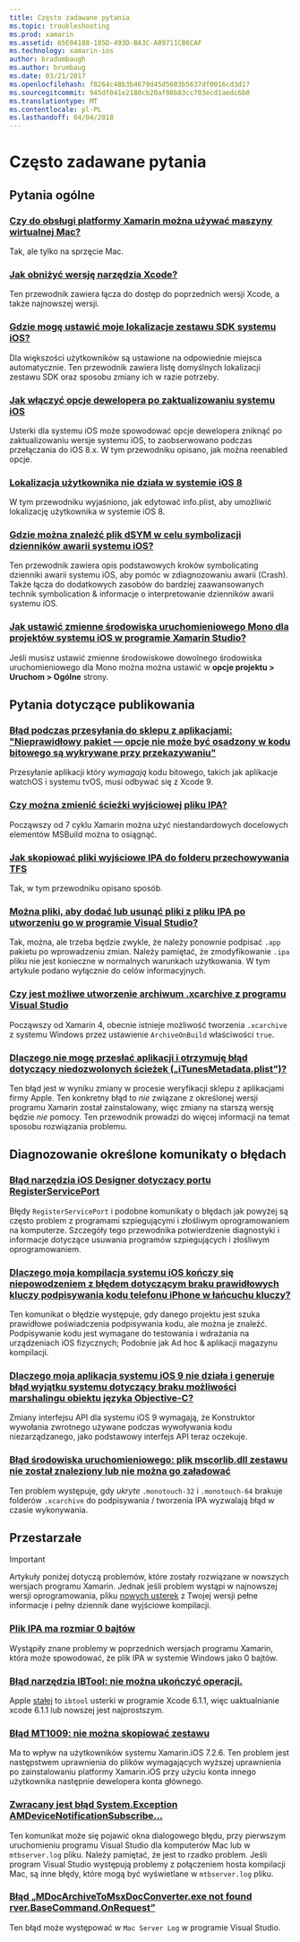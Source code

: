 ```yaml
---
title: Często zadawane pytania
ms.topic: troubleshooting
ms.prod: xamarin
ms.assetid: 65E04188-185D-493D-BA3C-A89711CB6CAF
ms.technology: xamarin-ios
author: bradumbaugh
ms.author: brumbaug
ms.date: 03/21/2017
ms.openlocfilehash: f8264c48b3b4679d45d5603b5637df0016cd3d17
ms.sourcegitcommit: 945df041e2180cb20af08b83cc703ecd1aedc6b0
ms.translationtype: MT
ms.contentlocale: pl-PL
ms.lasthandoff: 04/04/2018
---
```

# <a name="frequently-asked-questions"></a>Często zadawane pytania

## <a name="general-questions"></a>Pytania ogólne

### <a name="can-i-use-a-mac-vm-with-xamarinmac-vmmd"></a>[Czy do obsługi platformy Xamarin można używać maszyny wirtualnej Mac?](mac-vm.md)
Tak, ale tylko na sprzęcie Mac.

### <a name="how-can-i-downgrade-xcodedowngrade-xcodemd"></a>[Jak obniżyć wersję narzędzia Xcode?](downgrade-xcode.md)
Ten przewodnik zawiera łącza do dostęp do poprzednich wersji Xcode, a także najnowszej wersji.

### <a name="where-can-i-set-my-ios-sdk-locationsios-sdkmd"></a>[Gdzie mogę ustawić moje lokalizacje zestawu SDK systemu iOS?](ios-sdk.md)
Dla większości użytkowników są ustawione na odpowiednie miejsca automatycznie. Ten przewodnik zawiera listę domyślnych lokalizacji zestawu SDK oraz sposobu zmiany ich w razie potrzeby.

### <a name="how-can-i-reenable-developer-options-after-updating-iosupdate-developer-optionsmd"></a>[Jak włączyć opcje dewelopera po zaktualizowaniu systemu iOS](update-developer-options.md)
Usterki dla systemu iOS może spowodować opcje dewelopera zniknąć po zaktualizowaniu wersje systemu iOS, to zaobserwowano podczas przełączania do iOS 8.x. W tym przewodniku opisano, jak można reenabled opcje.

### <a name="user-location-not-working-in-ios-8ios8-user-locationmd"></a>[Lokalizacja użytkownika nie działa w systemie iOS 8](ios8-user-location.md)
W tym przewodniku wyjaśniono, jak edytować info.plist, aby umożliwić lokalizację użytkownika w systemie iOS 8.

### <a name="where-can-i-find-the-dsym-file-to-symbolicate-ios-crash-logssymbolicate-ios-crashmd"></a>[Gdzie można znaleźć plik dSYM w celu symbolizacji dzienników awarii systemu iOS?](symbolicate-ios-crash.md)
Ten przewodnik zawiera opis podstawowych kroków symbolicating dzienniki awarii systemu iOS, aby pomóc w zdiagnozowaniu awarii (Crash). Także łącza do dodatkowych zasobów do bardziej zaawansowanych technik symbolication & informacje o interpretowanie dzienników awarii systemu iOS.


### <a name="how-do-i-set-mono-runtime-environment-variables-for-ios-projects-in-xamarin-studioxs-mono-runtimemd"></a>[Jak ustawić zmienne środowiska uruchomieniowego Mono dla projektów systemu iOS w programie Xamarin Studio?](xs-mono-runtime.md)
Jeśli musisz ustawić zmienne środowiskowe dowolnego środowiska uruchomieniowego dla Mono można można ustawić w **opcje projektu > Uruchom > Ogólne** strony.

## <a name="publishing-questions"></a>Pytania dotyczące publikowania

### <a name="error-when-submitting-to-app-store-invalid-bundle---options-not-allowed-to-be-embedded-in-bitcode-are-detected-in-the-submissioninvalid-bundle-bitcodemd"></a>[Błąd podczas przesyłania do sklepu z aplikacjami: "Nieprawidłowy pakiet — opcje nie może być osadzony w kodu bitowego są wykrywane przy przekazywaniu"](invalid-bundle-bitcode.md)

Przesyłanie aplikacji który _wymagają_ kodu bitowego, takich jak aplikacje watchOS i systemu tvOS, musi odbywać się z Xcode 9.

### <a name="can-i-change-the-output-path-of-the-ipa-fileipa-output-pathmd"></a>[Czy można zmienić ścieżki wyjściowej pliku IPA?](ipa-output-path.md)
Począwszy od 7 cyklu Xamarin można użyć niestandardowych docelowych elementów MSBuild można to osiągnąć.

### <a name="how-can-i-copy-ipa-output-files-to-the-tfs-drop-folderipa-tfsmd"></a>[Jak skopiować pliki wyjściowe IPA do folderu przechowywania TFS](ipa-tfs.md)
Tak, w tym przewodniku opisano sposób.

### <a name="can-i-add-files-to-or-remove-files-from-an-ipa-file-after-building-it-in-visual-studiomodify-ipamd"></a>[Można pliki, aby dodać lub usunąć pliki z pliku IPA po utworzeniu go w programie Visual Studio?](modify-ipa.md)
Tak, można, ale trzeba będzie zwykle, że należy ponownie podpisać `.app` pakietu po wprowadzeniu zmian. Należy pamiętać, że zmodyfikowanie `.ipa` pliku nie jest konieczne w normalnych warunkach użytkowania. W tym artykule podano wyłącznie do celów informacyjnych.

### <a name="is-it-possible-to-create-a-xcarchive-archive-from-visual-studiocreate-xcarchivemd"></a>[Czy jest możliwe utworzenie archiwum .xcarchive z programu Visual Studio](create-xcarchive.md)
Począwszy od Xamarin 4, obecnie istnieje możliwość tworzenia `.xcarchive` z systemu Windows przez ustawienie `ArchiveOnBuild` właściwości `true`.

### <a name="why-does-my-app-submission-fail-with-disallowed-paths--itunesmetadataplist--found-at--itunesmetadata-disallowed-pathsmd"></a>[Dlaczego nie mogę przesłać aplikacji i otrzymuję błąd dotyczący niedozwolonych ścieżek („iTunesMetadata.plist”)?](itunesmetadata-disallowed-paths.md)
Ten błąd jest w wyniku zmiany w procesie weryfikacji sklepu z aplikacjami firmy Apple. Ten konkretny błąd to _nie_ związane z określonej wersji programu Xamarin został zainstalowany, więc zmiany na starszą wersję będzie _nie_ pomocy. Ten przewodnik prowadzi do więcej informacji na temat sposobu rozwiązania problemu.


## <a name="diagnosing-specific-error-messages"></a>Diagnozowanie określone komunikaty o błędach

### <a name="ios-designer-error-with-registerserviceporterror-registerserviceportmd"></a>[Błąd narzędzia iOS Designer dotyczący portu RegisterServicePort](error-registerserviceport.md)
Błędy `RegisterServicePort` i podobne komunikaty o błędach jak powyżej są często problem z programami szpiegującymi i złośliwym oprogramowaniem na komputerze. Szczegóły tego przewodnika potwierdzenie diagnostyki i informacje dotyczące usuwania programów szpiegujących i złośliwym oprogramowaniem.

### <a name="why-does-my-ios-build-fail-with-no-valid-iphone-code-signing-keys-found-in-keychainno-codesigning-keysmd"></a>[Dlaczego moja kompilacja systemu iOS kończy się niepowodzeniem z błędem dotyczącym braku prawidłowych kluczy podpisywania kodu telefonu iPhone w łańcuchu kluczy?](no-codesigning-keys.md)
Ten komunikat o błędzie występuje, gdy danego projektu jest szuka prawidłowe poświadczenia podpisywania kodu, ale można je znaleźć. Podpisywanie kodu jest wymagane do testowania i wdrażania na urządzeniach iOS fizycznych; Podobnie jak Ad hoc & aplikacji magazynu kompilacji.

### <a name="why-does-my-ios-9-app-fail-with-systemexception-failed-to-marshal-the-objective-c-objectexception-marshal-obj-cmd"></a>[Dlaczego moja aplikacja systemu iOS 9 nie działa i generuje błąd wyjątku systemu dotyczący braku możliwości marshalingu obiektu języka Objective-C?](exception-marshal-obj-c.md)
Zmiany interfejsu API dla systemu iOS 9 wymagają, że Konstruktor wywołania zwrotnego używane podczas wywoływania kodu niezarządzanego, jako podstawowy interfejs API teraz oczekuje.

### <a name="runtime-error-the-assembly-mscorlibdll-was-not-found-or-could-not-be-loadederror-mscorlib-not-foundmd"></a>[Błąd środowiska uruchomieniowego: plik mscorlib.dll zestawu nie został znaleziony lub nie można go załadować](error-mscorlib-not-found.md)
Ten problem występuje, gdy *ukryte* `.monotouch-32` i `.monotouch-64` brakuje folderów `.xcarchive` do podpisywania / tworzenia IPA wyzwalają błąd w czasie wykonywania.

## <a name="deprecated"></a>Przestarzałe

> [!IMPORTANT]
> Artykuły poniżej dotyczą problemów, które zostały rozwiązane w nowszych wersjach programu Xamarin. Jednak jeśli problem wystąpi w najnowszej wersji oprogramowania, pliku [nowych usterek](~/cross-platform/troubleshooting/questions/howto-file-bug.md) z Twojej wersji pełne informacje i pełny dziennik dane wyjściowe kompilacji.



### <a name="ipa-file-is-0-bytesipa-zero-bytesmd"></a>[Plik IPA ma rozmiar 0 bajtów](ipa-zero-bytes.md)
Wystąpiły znane problemy w poprzednich wersjach programu Xamarin, która może spowodować, że plik IPA w systemie Windows jako 0 bajtów.

### <a name="ibtool-error-the-operation-couldnt-be-completederror-ibtoolmd"></a>[Błąd narzędzia IBTool: nie można ukończyć operacji.](error-ibtool.md)
Apple [stałej](https://developer.apple.com/library/ios/releasenotes/DeveloperTools/RN-Xcode/Chapters/xc6_release_notes.html) to `ibtool` usterki w programie Xcode 6.1.1, więc uaktualnianie xcode 6.1.1 lub nowszej jest najprostszym.

### <a name="error-mt1009-could-not-copy-the-assemblyerror-mt1009md"></a>[Błąd MT1009: nie można skopiować zestawu](error-mt1009.md)
Ma to wpływ na użytkowników systemu Xamarin.iOS 7.2.6. Ten problem jest następstwem uprawnienia do plików wymagających wyższej uprawnienia po zainstalowaniu platformy Xamarin.iOS przy użyciu konta innego użytkownika następnie dewelopera konta głównego.

### <a name="systemexception-amdevicenotificationsubscribe-returned-exception-amddevicenotificationsubscribemd"></a>[Zwracany jest błąd System.Exception AMDeviceNotificationSubscribe...](exception-amddevicenotificationsubscribe.md)
Ten komunikat może się pojawić okna dialogowego błędu, przy pierwszym uruchomieniu programu Visual Studio dla komputerów Mac lub w `mtbserver.log` pliku. Należy pamiętać, że jest to rzadko problem. Jeśli program Visual Studio występują problemy z połączeniem hosta kompilacji Mac, są inne błędy, które mogą być wyświetlane w `mtbserver.log` pliku.

### <a name="mdocarchivetomsxdocconverterexe-not-found-rverbasecommandonrequestmdocarchivetomsxdocconverter-not-foundmd"></a>[Błąd „MDocArchiveToMsxDocConverter.exe not found rver.BaseCommand.OnRequest”](mdocarchivetomsxdocconverter-not-found.md)
Ten błąd może występować w `Mac Server Log` w programie Visual Studio.
